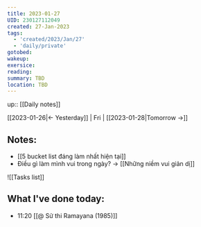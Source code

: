 ```yaml
---
title: 2023-01-27
UID: 230127112049
created: 27-Jan-2023
tags:
  - 'created/2023/Jan/27'
  - 'daily/private'
gotobed:
wakeup:
exersice:
reading:
summary: TBD
location: TBD
---
```

up:: [[Daily notes]]

[[2023-01-26|<- Yesterday]] | Fri | [[2023-01-28|Tomorrow ->]]

## Notes:
- [[5 bucket list đáng làm nhất hiện tại]]
- Điều gì làm mình vui trong ngày? -> [[Những niềm vui giản dị]]



![[Tasks list]]

## What I've done today:

- 11:20 [[@ Sử thi Ramayana (1985)]]